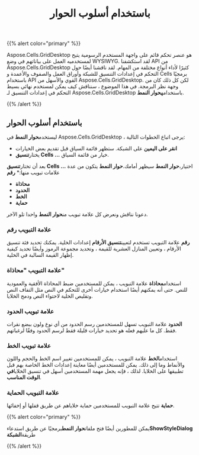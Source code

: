 ﻿---
title: باستخدام أسلوب الحوار
type: docs
weight: 70
url: /ar/net/using-style-dialog/
---
{{% alert color="primary" %}} 

Aspose.Cells.GridDesktop هو عنصر تحكم قائم على واجهة المستخدم الرسومية يتيح لمستخدميه العمل على بياناتهم في وضع WYSIWYG. لقد استكشفنا API من Aspose.Cells.GridDesktop كثيرًا لأداء أنواع مختلفة من المهام. لقد ناقشنا أيضًا حول التحكم في إعدادات التنسيق للشبكة وأوراق العمل والصفوف والأعمدة و Cells برمجيًا باستخدام API القوي والأسهل من Aspose.Cells.GridDesktop. لكن كل ذلك كان من وجهة نظر البرمجة. في هذا الموضوع ، سنناقش كيف يمكن لمستخدم نهائي بسيط التحكم في إعدادات التنسيق لـ Aspose.Cells.GridDesktop باستخدامه**حوار النمط**.

{{% /alert %}} 
## **باستخدام أسلوب الحوار**
 ليستخدم**حوار النمط** في Aspose.Cells.GridDesktop ، يرجى اتباع الخطوات التالية:

- **انقر على اليمين** على الشبكة. ستظهر قائمة السياق قبل تقديم بعض الخيارات
-  يختار**تنسيق Cells ...** خيار من قائمة السياق.

 بعد أن تختار**تنسيق Cells ...** اختيار،**حوار النمط** سيظهر أمامك.**حوار النمط** يتكون من عدة علامات تبويب منها:* **رقم**

- **محاذاة**
- **الحدود**
- **الخط**
- **حماية**

 دعونا نناقش ونعرض كل علامة تبويب من**حوار النمط** واحدا تلو الآخر.
### **علامة التبويب رقم**
**رقم** علامة التبويب تستخدم لتعيين**تنسيق الأرقام** إعدادات الخلية. يمكنك تحديد فئة تنسيق الأرقام ، وتعيين المنازل العشرية للقيمة ، وتحديد مجموعة الرموز وأيضًا تحديد كيفية إظهار القيمة السالبة في الخلية.
### **علامة التبويب "محاذاة"**
 استخدام**محاذاة** علامة التبويب ، يمكن للمستخدمين ضبط المحاذاة الأفقية والعمودية للنص. حتى أنه يمكنهم أيضًا استخدام خيارات أخرى للتحكم في النص مثل التفاف النص وتقليص الخلية لاحتواء النص ودمج الخلايا.
### **علامة تبويب الحدود**
**الحدود** علامة التبويب تسهل للمستخدمين رسم الحدود من أي نوع ولون ببضع نقرات فقط. كل ما عليهم فعله هو تحديد خيارات قليلة فقط لرسم الحدود وفقًا لرغباتهم.
### **علامة تبويب الخط**
 استخدام**الخط** علامة التبويب ، يمكن للمستخدمين تغيير اسم الخط والحجم واللون والأنماط وما إلى ذلك. يمكن للمستخدمين أيضًا معاينة إعدادات الخط الخاصة بهم قبل تطبيقها على الخلايا. لذلك ، فإنه يجعل مهمة المستخدمين أسهل في تنسيق الخلايا**في الوقت المناسب**.
### **علامة التبويب الحماية**
**حماية** تتيح علامة التبويب للمستخدمين حماية خلاياهم عن طريق قفلها أو إخفائها.

{{% alert color="primary" %}} 

 يمكن للمطورين أيضًا فتح ملفات**حوار النمط**برمجيًا عن طريق استدعاء**ShowStyleDialog** طريقة**الشبكة**

{{% /alert %}}
